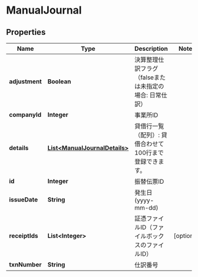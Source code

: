 

# ManualJournal


## Properties

Name | Type | Description | Notes
------------ | ------------- | ------------- | -------------
**adjustment** | **Boolean** | 決算整理仕訳フラグ（falseまたは未指定の場合: 日常仕訳） | 
**companyId** | **Integer** | 事業所ID | 
**details** | [**List&lt;ManualJournalDetails&gt;**](ManualJournalDetails.md) | 貸借行一覧（配列）: 貸借合わせて100行まで登録できます。 | 
**id** | **Integer** | 振替伝票ID | 
**issueDate** | **String** | 発生日 (yyyy-mm-dd) | 
**receiptIds** | **List&lt;Integer&gt;** | 証憑ファイルID（ファイルボックスのファイルID） |  [optional]
**txnNumber** | **String** | 仕訳番号 | 



